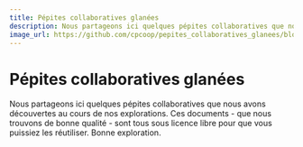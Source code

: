 ```yaml
---
title: Pépites collaboratives glanées 
description: Nous partageons ici quelques pépites collaboratives que nous avons découvertes au cours de nos explorations. 
image_url: https://github.com/cpcoop/pepites_collaboratives_glanees/blob/master/pepites_glanees.jpg?raw=true
---
```


# Pépites collaboratives glanées

Nous partageons ici quelques pépites collaboratives que nous avons découvertes au cours de nos explorations. 
Ces documents - que nous trouvons de bonne qualité - sont tous sous licence libre pour que vous puissiez les réutiliser.
Bonne exploration.
